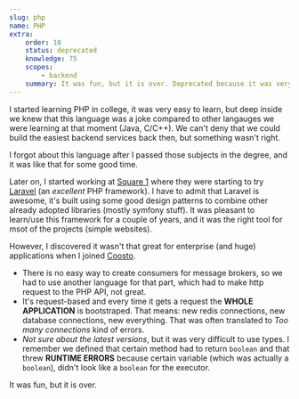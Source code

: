 ```yaml
---
slug: php
name: PHP
extra:
    order: 10
    status: deprecated
    knowledge: 75
    scopes:
        - backend
    summary: It was fun, but it is over. Deprecated because it was very limited to request-based architecture.
---
```


I started learning PHP in college, it was very easy to learn, but deep inside we knew that this language was a joke compared to other langauges we were learning at that moment (Java, C/C++). We can't deny that we could build the easiest backend services back then, but something wasn't right.

I forgot about this language after I passed those subjects in the degree, and it was like that for some good time.

Later on, I started working at [Square 1](/career/square-1) where they were starting to try [Laravel](/framework/laravel) (an _excellent_ PHP framework). I have to admit that Laravel is awesome, it's built using some good design patterns to combine other already adopted libraries (mostly symfony stuff). It was pleasant to learn/use this framework for a couple of years, and it was the right tool for msot of the projects (simple websites).

However, I discovered it wasn't that great for enterprise (and huge) applications when I joined [Coosto](/career/coosto).
* There is no easy way to create consumers for message brokers, so we had to use another language for that part, which had to make http request to the PHP API, not great.
* It's request-based and every time it gets a request the **WHOLE APPLICATION** is bootstraped. That means: new redis connections, new database connections, new everything. That was often translated to _Too many connections_ kind of errors.
* _Not sure about the latest versions_, but it was very difficult to use types. I remember we defined that certain method had to return `boolean` and that threw **RUNTIME ERRORS** because certain variable (which was actually a `boolean`), didn't look like a `boolean` for the executor.

It was fun, but it is over.
